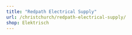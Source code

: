```yaml
---
title: "Redpath Electrical Supply"
url: /christchurch/redpath-electrical-supply/
shop: Elektrisch
---
```


